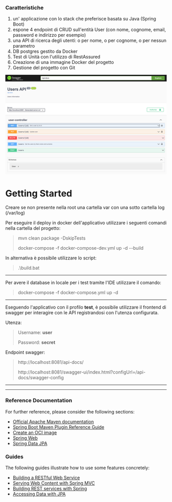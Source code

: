 ### Caratteristiche
1. un' applicazione con lo stack che preferisce basata su Java (Spring Boot)
2. espone 4 endpoint di CRUD sull'entità User (con nome, cognome, email, password e indirizzo per esempio)
3. una API di ricerca degli utenti: o per nome, o per cognome, o per nessun parametro
4. DB postgres gestito da Docker
5. Test di Unità con l'utilizzo di RestAssured
6. Creazione di una immagine Docker del progetto
7. Gestione del progetto con Git

![alt text](./swagger-test-user.png)

# Getting Started

Creare se non presente nella root una cartella var con una sotto cartella log (/var/log)

Per eseguire il deploy in docker dell'applicativo utilizzare i seguenti comandi nella cartella del progetto:

> mvn clean package -DskipTests
> 
> docker-compose -f docker-compose-dev.yml up -d --build

In alternativa è possibile utilizzare lo script:

> .\build.bat

---

Per avere il database in locale per i test tramite l'IDE utilizzare il comando: 

> docker-compose -f docker-compose.yml up -d

---
Eseguendo l'applicativo con il profilo **test**, è possibile utilizzare il frontend di swagger per interagire con le API registrandosi con l'utenza configurata.

Utenza:

> Username: **user**
>
> Password: **secret**

Endpoint swagger:

> http://localhost:8081/api-docs/
>
> http://localhost:8081/swagger-ui/index.html?configUrl=/api-docs/swagger-config

---

> 

---
### Reference Documentation

For further reference, please consider the following sections:

* [Official Apache Maven documentation](https://maven.apache.org/guides/index.html)
* [Spring Boot Maven Plugin Reference Guide](https://docs.spring.io/spring-boot/docs/2.6.4/maven-plugin/reference/html/)
* [Create an OCI image](https://docs.spring.io/spring-boot/docs/2.6.4/maven-plugin/reference/html/#build-image)
* [Spring Web](https://docs.spring.io/spring-boot/docs/2.6.4/reference/htmlsingle/#boot-features-developing-web-applications)
* [Spring Data JPA](https://docs.spring.io/spring-boot/docs/2.6.4/reference/htmlsingle/#boot-features-jpa-and-spring-data)

### Guides

The following guides illustrate how to use some features concretely:

* [Building a RESTful Web Service](https://spring.io/guides/gs/rest-service/)
* [Serving Web Content with Spring MVC](https://spring.io/guides/gs/serving-web-content/)
* [Building REST services with Spring](https://spring.io/guides/tutorials/bookmarks/)
* [Accessing Data with JPA](https://spring.io/guides/gs/accessing-data-jpa/)

